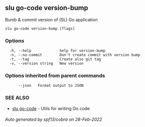 ## slu go-code version-bump

Bumb & commit version of (SL) Go application

```
slu go-code version-bump [flags]
```

### Options

```
  -h, --help             help for version-bump
  -n, --no-commit        Don't create commit with version bump
  -t, --tag              Create also git tag
  -v, --version string   New version
```

### Options inherited from parent commands

```
      --json   Format output to JSON
```

### SEE ALSO

* [slu go-code](slu_go-code.md)	 - Utils for writing Go code

###### Auto generated by spf13/cobra on 28-Feb-2022
